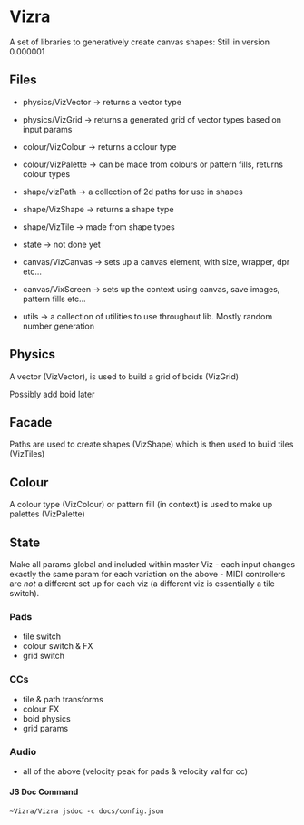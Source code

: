 # Vizra
A set of libraries to generatively create canvas shapes: Still in version 0.000001

## Files

- physics/VizVector -> returns a vector type
- physics/VizGrid -> returns a generated grid of vector types based on input params

- colour/VizColour -> returns a colour type
- colour/VizPalette -> can be made from colours or pattern fills, returns colour types

- shape/vizPath -> a collection of 2d paths for use in shapes
- shape/VizShape -> returns a shape type
- shape/VizTile -> made from shape types

- state -> not done yet

- canvas/VizCanvas -> sets up a canvas element, with size, wrapper, dpr etc...
- canvas/VixScreen -> sets up the context using canvas, save images, pattern fills etc...

- utils -> a collection of utilities to use throughout lib. Mostly random number generation

## Physics

A vector (VizVector), is used to build a grid of boids (VizGrid)

Possibly add boid later

## Facade

Paths are used to create shapes (VizShape) which is then used to build tiles (VizTiles)

## Colour

A colour type (VizColour) or pattern fill (in context) is used to make up palettes (VizPalette)

## State

Make all params global and included within master Viz - each input changes exactly the same param for each variation on the above - MIDI controllers are _not_ a different set up for each viz (a different viz is essentially a tile switch).

### Pads
- tile switch
- colour switch & FX
- grid switch

### CCs
- tile & path transforms
- colour FX
- boid physics
- grid params

### Audio
- all of the above (velocity peak for pads & velocity val for cc)

#### JS Doc Command

`~Vizra/Vizra jsdoc -c docs/config.json`
